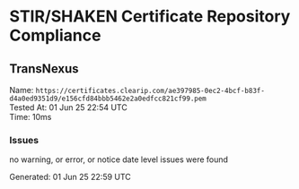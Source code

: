 # STIR/SHAKEN Certificate Repository Compliance

## TransNexus

Name: `https://certificates.clearip.com/ae397985-0ec2-4bcf-b83f-d4a0ed9351d9/e156cfd84bbb5462e2a0edfcc821cf99.pem`\
Tested At: 01 Jun 25 22:54 UTC\
Time: 10ms

### Issues

no warning, or error, or notice date level issues were found

Generated: 01 Jun 25 22:59 UTC